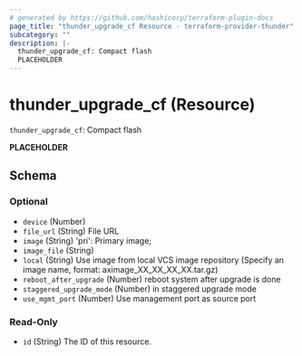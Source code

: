 ```yaml
---
# generated by https://github.com/hashicorp/terraform-plugin-docs
page_title: "thunder_upgrade_cf Resource - terraform-provider-thunder"
subcategory: ""
description: |-
  thunder_upgrade_cf: Compact flash
  PLACEHOLDER
---
```


# thunder_upgrade_cf (Resource)

`thunder_upgrade_cf`: Compact flash

__PLACEHOLDER__



<!-- schema generated by tfplugindocs -->
## Schema

### Optional

- `device` (Number)
- `file_url` (String) File URL
- `image` (String) 'pri': Primary image;
- `image_file` (String)
- `local` (String) Use image from local VCS image repository (Specify an image name, format: aximage_XX_XX_XX_XX.tar.gz)
- `reboot_after_upgrade` (Number) reboot system after upgrade is done
- `staggered_upgrade_mode` (Number) in staggered upgrade mode
- `use_mgmt_port` (Number) Use management port as source port

### Read-Only

- `id` (String) The ID of this resource.


